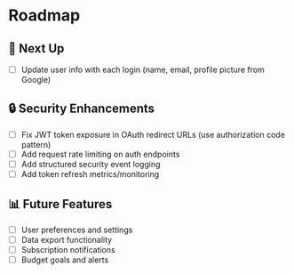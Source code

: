 # Roadmap

## 🎯 Next Up
- [ ] Update user info with each login (name, email, profile picture from Google)

## 🔒 Security Enhancements
- [ ] Fix JWT token exposure in OAuth redirect URLs (use authorization code pattern)
- [ ] Add request rate limiting on auth endpoints
- [ ] Add structured security event logging
- [ ] Add token refresh metrics/monitoring

## 📊 Future Features
- [ ] User preferences and settings
- [ ] Data export functionality
- [ ] Subscription notifications
- [ ] Budget goals and alerts